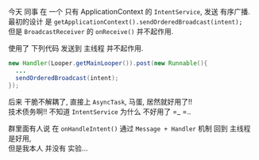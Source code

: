 今天 同事 在 一个 只有 ApplicationContext 的 `IntentService`, 发送 有序广播.  
最初的设计 是 `getApplicationContext().sendOrderedBroadcast(intent);`  
但是 `BroadcastReceiver` 的 `onReceive()` 并不起作用.  

使用了 下列代码 发送到 主线程 并不起作用.   
``` java
new Handler(Looper.getMainLooper()).post(new Runnable(){
  ...
  sendOrderedBroadcast(intent);
});
```

后来 干脆不解耦了, 直接上 `AsyncTask`, 马蛋, 居然就好用了!!  
技术债务啊!! 不知道 `IntentService` 为什么 不好用了 =_ =..  

群里面有人说 在 `onHandleIntent()` 通过 `Message + Handler` 机制 回到 主线程 是好用,  
但是我本人 并没有 实验...  
